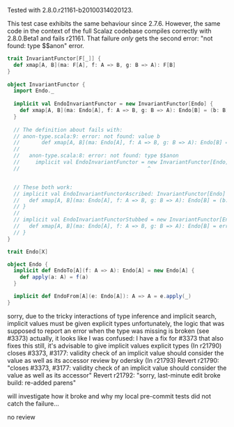 Tested with 2.8.0.r21161-b20100314020123.

This test case exhibits the same behaviour since 2.7.6. However, the same code in the context of the full Scalaz codebase compiles correctly with 2.8.0.Beta1 and fails r21161. That failure *only* gets the second error: "not found: type $$anon" error.  

```scala
trait InvariantFunctor[F[_]] {
  def xmap[A, B](ma: F[A], f: A => B, g: B => A): F[B]
}
 
object InvariantFunctor {
  import Endo._
  
  implicit val EndoInvariantFunctor = new InvariantFunctor[Endo] {
    def xmap[A, B](ma: Endo[A], f: A => B, g: B => A): Endo[B] = (b: B) => f(ma(g(b)))    
  }
  
  // The definition about fails with:
  // anon-type.scala:9: error: not found: value b
  //       def xmap[A, B](ma: Endo[A], f: A => B, g: B => A): Endo[B] = (b: B) => f(ma(g(b)))    
  //                                                                                     ^
  //   anon-type.scala:8: error: not found: type $$anon
  //     implicit val EndoInvariantFunctor = new InvariantFunctor[Endo] {
  //                                         ^


  // These both work:
  // implicit val EndoInvariantFunctorAscribed: InvariantFunctor[Endo] = new InvariantFunctor[Endo] {
  //   def xmap[A, B](ma: Endo[A], f: A => B, g: B => A): Endo[B] = (b: B) => f(ma(g(b)))    
  // }
  // 
  // implicit val EndoInvariantFunctorStubbed = new InvariantFunctor[Endo] {
  //   def xmap[A, B](ma: Endo[A], f: A => B, g: B => A): Endo[B] = error("stub")
  // }
}

trait Endo[X]

object Endo {
  implicit def EndoTo[A](f: A => A): Endo[A] = new Endo[A] {
    def apply(a: A) = f(a)
  }

  implicit def EndoFrom[A](e: Endo[A]): A => A = e.apply(_)
}
```
sorry, due to the tricky interactions of type inference and implicit search, implicit values must be given explicit types
unfortunately, the logic that was supposed to report an error when the type was missing is broken (see #3373)
actually, it looks like I was confused: I have a fix for #3373 that also fixes this
still, it's advisable to give implicit values explicit types
(In r21790) closes #3373, #3177: validity check of an implicit value should consider the value as well as its accessor
review by odersky
(In r21793) Revert r21790: "closes #3373, #3177: validity check of an implicit value should consider the value as well as its accessor"
Revert r21792: "sorry, last-minute edit broke build: re-added parens"

will investigate how it broke and why my local pre-commit tests did not catch the failure...

no review
